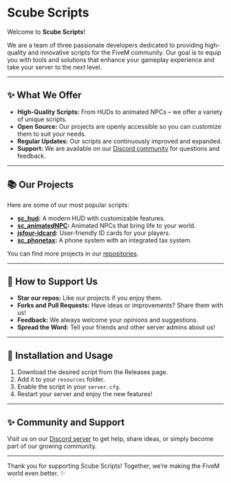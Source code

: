 # Scube Scripts

Welcome to **Scube Scripts**! 

We are a team of three passionate developers dedicated to providing high-quality and innovative scripts for the FiveM community. Our goal is to equip you with tools and solutions that enhance your gameplay experience and take your server to the next level.

---

## ✨ **What We Offer**

- **High-Quality Scripts:** From HUDs to animated NPCs – we offer a variety of unique scripts.
- **Open Source:** Our projects are openly accessible so you can customize them to suit your needs.
- **Regular Updates:** Our scripts are continuously improved and expanded.
- **Support:** We are available on our [Discord community](https://discord.gg/Mqgewse3Yc) for questions and feedback.

---

## 📚 **Our Projects**

Here are some of our most popular scripts:

- **[sc_hud](https://github.com/ScubeScripts/sc_hud):** A modern HUD with customizable features.
- **[sc_animatedNPC](https://github.com/ScubeScripts/sc_animatedNPC):** Animated NPCs that bring life to your world.
- **[jsfour-idcard](https://github.com/ScubeScripts/jsfour-idcard):** User-friendly ID cards for your players.
- **[sc_phonetax](https://github.com/ScubeScripts/sc_phonetax):** A phone system with an integrated tax system.

You can find more projects in our [repositories](https://github.com/ScubeScripts).

---

## 📢 **How to Support Us**

- **Star our repos:** Like our projects if you enjoy them.
- **Forks and Pull Requests:** Have ideas or improvements? Share them with us!
- **Feedback:** We always welcome your opinions and suggestions.
- **Spread the Word:** Tell your friends and other server admins about us!

---

## 🔧 **Installation and Usage**

1. Download the desired script from the Releases page.
2. Add it to your `resources` folder.
3. Enable the script in your `server.cfg`.
4. Restart your server and enjoy the new features!

---

## ✨ **Community and Support**

Visit us on our [Discord server](https://discord.gg/Mqgewse3Yc) to get help, share ideas, or simply become part of our growing community.

---

Thank you for supporting Scube Scripts! Together, we’re making the FiveM world even better. ✨
